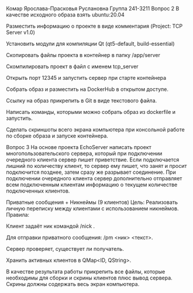 Комар Ярослава-Прасковья Руслановна
Группа 241-3211 
Вопрос 2 
В качестве исходного образа взять ubuntu:20.04

Разместить информацию о проекте в виде комментария (Project: TCP Server v1.0)

Установить модули для компиляции Qt (qt5-default, build-essential)

Скопировать файлы проекта в контейнер в папку /app/server

Скомпилировать проект в файл с именем tcp_server

Открыть порт 12345 и запустить сервер при старте контейнера

Собрать образ и разместить на DockerHub в открытом доступе.

Ссылку на образ прикрепить в Git в виде текстового файла.

Написать команды, которыми можно собрать образ из dockerfile и запустить.

Сделать скриншоты всего экрана компьютера при консольной работе по сборке образа и запуске контейнера. 

Вопрос 3
На основе проекта EchoServer написать проект многопользовательского сервера, который при подключении очередного клиента сервер пишет приветствие.
Если подключается лишний по количеству клиент, то сервер ему пишет, что занят и просит подключится позднее, затем сразу же разрывает соединение. При подключении очередного клиента сервер дополнительно отправляет всем подключенным клиентам информацию о текущем количестве подключенных клиентов.


Приватные сообщения + Никнеймы (9 клиентов)
Цель: Реализовать личную переписку между клиентами с использованием никнеймов.
Правила:

Клиент задаёт ник командой /nick <name>.

Для отправки приватного сообщения: /pm <ник> <текст>.

Сервер проверяет, существует ли получатель.

Хранить активных клиентов в QMap<ID, QString>.

В качестве результата работы прикрепить  все файлы, которые необходимы для сборки и скрины клиентов плюс вывод сервера. 
Скрины должны содержать весь экран компьютера.
